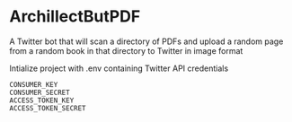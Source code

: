 # ArchillectButPDF

A Twitter bot that will scan a directory of PDFs and upload a random page from a random book in that directory to Twitter in image format

Intialize project with .env containing Twitter API credentials

```
CONSUMER_KEY
CONSUMER_SECRET
ACCESS_TOKEN_KEY
ACCESS_TOKEN_SECRET
```
